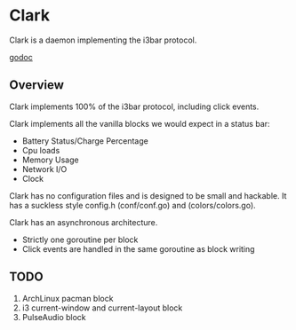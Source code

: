 
# Clark

Clark is a daemon implementing the i3bar protocol.

[godoc](https://godoc.org/github.com/JamesWelchman/clark)

## Overview

Clark implements 100% of the i3bar protocol, including click events.

Clark implements all the vanilla blocks we would expect in a status bar:

   - Battery Status/Charge Percentage
   - Cpu loads
   - Memory Usage
   - Network I/O
   - Clock

Clark has no configuration files and is designed to be small and hackable.
It has a suckless style config.h (conf/conf.go) and (colors/colors.go).

Clark has an asynchronous architecture.

   - Strictly one goroutine per block
   - Click events are handled in the same goroutine as block writing


## TODO
   1. ArchLinux pacman block
   2. i3 current-window and current-layout block
   3. PulseAudio block
